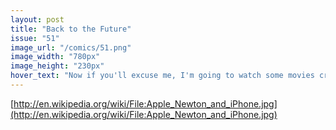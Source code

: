 ```yaml
---
layout: post
title: "Back to the Future"
issue: "51"
image_url: "/comics/51.png"
image_width: "780px"
image_height: "230px"
hover_text: "Now if you'll excuse me, I'm going to watch some movies cropped to 1024x768."
---
```

[http://en.wikipedia.org/wiki/File:Apple_Newton_and_iPhone.jpg](http://en.wikipedia.org/wiki/File:Apple_Newton_and_iPhone.jpg)
